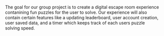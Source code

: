 The goal for our group project is to create a digital escape room experience contanining fun puzzles for the user to solve. Our experience will also contain certain features like a updating leaderboard, user account creation, user saved data, and a timer which keeps track of each users puzzle solving speed. 